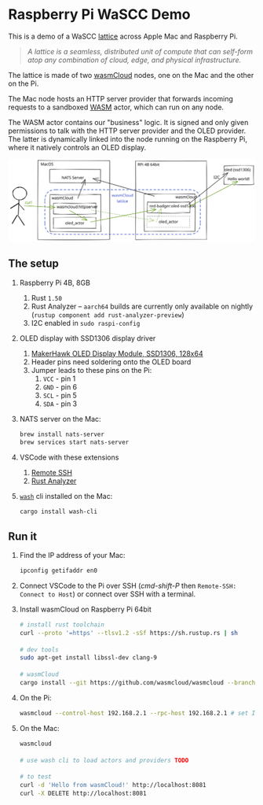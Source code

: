 # Raspberry Pi WaSCC Demo

This is a demo of a WaSCC [lattice](https://wascc.dev/docs/lattice/overview/) across Apple Mac and Raspberry Pi.

> _A lattice is a seamless, distributed unit of compute that can self-form atop any combination of cloud, edge, and physical infrastructure._

The lattice is made of two [wasmCloud](https://wasmcloud.dev/) nodes, one on the Mac and the other on the Pi.

The Mac node hosts an HTTP server provider that forwards incoming requests to a sandboxed [WASM](https://webassembly.org/) actor, which can run on any node.

The WASM actor contains our "business" logic. It is signed and only given permissions to talk with the HTTP server provider and the OLED provider. The latter is dynamically linked into the node running on the Raspberry Pi, where it natively controls an OLED display.

![wasmcloud lattice across Mac and Pi](./docs/wasmcloud-lattice.svg)

## The setup

1. Raspberry Pi 4B, 8GB

   1. Rust `1.50`
   2. Rust Analyzer – `aarch64` builds are currently only available on nightly (`rustup component add rust-analyzer-preview`)
   3. I2C enabled in `sudo raspi-config`

2. OLED display with SSD1306 display driver

   1. [MakerHawk OLED Display Module, SSD1306, 128x64](https://smile.amazon.co.uk/gp/product/B0777HHQDT)
   2. Header pins need soldering onto the OLED board
   3. Jumper leads to these pins on the Pi:
      1. `VCC` - pin 1
      2. `GND` - pin 6
      3. `SCL` - pin 5
      4. `SDA` - pin 3

3. NATS server on the Mac:

   ```sh
   brew install nats-server
   brew services start nats-server
   ```

4. VSCode with these extensions

   1. [Remote SSH](https://code.visualstudio.com/docs/remote/ssh)
   2. [Rust Analyzer](https://marketplace.visualstudio.com/items?itemName=matklad.rust-analyzer)

5. [`wash`](https://github.com/wascc/wash) cli installed on the Mac:

   ```sh
   cargo install wash-cli
   ```

## Run it

1. Find the IP address of your Mac:

   ```sh
   ipconfig getifaddr en0
   ```

2. Connect VSCode to the Pi over SSH (_cmd-shift-P_ then `Remote-SSH: Connect to Host`) or connect over SSH with a terminal.

3. Install wasmCloud on Raspberry Pi 64bit

   ```bash
   # install rust toolchain
   curl --proto '=https' --tlsv1.2 -sSf https://sh.rustup.rs | sh

   # dev tools
   sudo apt-get install libssl-dev clang-9

   # wasmCloud
   cargo install --git https://github.com/wasmcloud/wasmcloud --branch=main
   ```

4. On the Pi:

   ```sh
   wasmcloud --control-host 192.168.2.1 --rpc-host 192.168.2.1 # set IP addresses to the IP of your Mac (see step 2)
   ```

5. On the Mac:

   ```sh
   wasmcloud

   # use wash cli to load actors and providers TODO

   # to test
   curl -d 'Hello from wasmCloud!' http://localhost:8081
   curl -X DELETE http://localhost:8081
   ```
